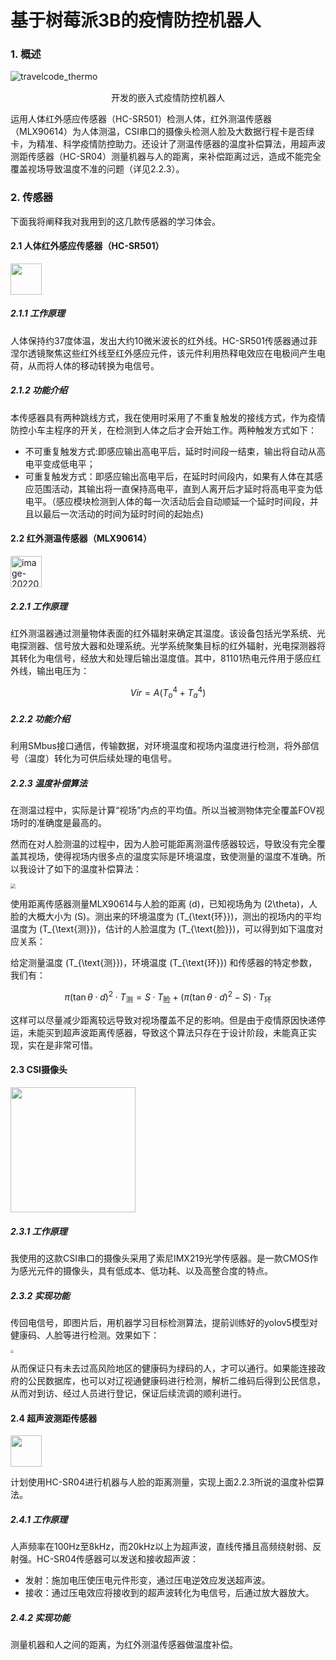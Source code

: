# 基于树莓派3B的疫情防控机器人





### 1. 概述

![travelcode_thermo ](./pics/travelcode_thermo.png)

<img src="pics/out.jpeg"  style="zoom:5%; " />

<center>
开发的嵌入式疫情防控机器人</center>

运用人体红外感应传感器（HC-SR501）检测人体，红外测温传感器（MLX90614）为人体测温，CSI串口的摄像头检测人脸及大数据行程卡是否绿卡，为精准、科学疫情防控助力。还设计了测温传感器的温度补偿算法，用超声波测距传感器（HC-SR04）测量机器与人的距离，来补偿距离过远，造成不能完全覆盖视场导致温度不准的问题（详见2.2.3）。

### 2. 传感器

下面我将阐释我对我用到的这几款传感器的学习体会。

#### 2.1 人体红外感应传感器（HC-SR501）

<img src="./pics/hc_sr501.jpeg"  width=50 />

##### 2.1.1 工作原理

人体保持约37度体温，发出大约10微米波长的红外线。HC-SR501传感器通过菲涅尔透镜聚焦这些红外线至红外感应元件，该元件利用热释电效应在电极间产生电荷，从而将人体的移动转换为电信号。
##### 2.1.2 功能介绍

本传感器具有两种跳线方式，我在使用时采用了不重复触发的接线方式，作为疫情防控小车主程序的开关，在检测到人体之后才会开始工作。两种触发方式如下：

* 不可重复触发方式:即感应输出高电平后，延时时间段一结束，输出将自动从高电平变成低电平；
* 可重复触发方式：即感应输出高电平后，在延时时间段内，如果有人体在其感应范围活动，其输出将一直保持高电平，直到人离开后才延时将高电平变为低电平。（感应模块检测到人体的每一次活动后会自动顺延一个延时时间段，并且以最后一次活动的时间为延时时间的起始点)


#### 2.2 红外测温传感器（MLX90614）

<img src="./pics/mlx90614.png" alt="image-20220415225911973" width = 50 />

##### 2.2.1 工作原理

红外测温器通过测量物体表面的红外辐射来确定其温度。该设备包括光学系统、光电探测器、信号放大器和处理系统。光学系统聚集目标的红外辐射，光电探测器将其转化为电信号，经放大和处理后输出温度值。其中，81101热电元件用于感应红外线，输出电压为：

```math
Vir = A(T_o^4 + T_a^4)
```
##### 2.2.2 功能介绍

利用SMbus接口通信，传输数据，对环境温度和视场内温度进行检测，将外部信号（温度）转化为可供后续处理的电信号。

##### 2.2.3 温度补偿算法

在测温过程中，实际是计算“视场”内点的平均值。所以当被测物体完全覆盖FOV视场时的准确度是最高的。

然而在对人脸测温的过程中，因为人脸可能距离测温传感器较远，导致没有完全覆盖其视场，使得视场内很多点的温度实际是环境温度，致使测量的温度不准确。所以我设计了如下的温度补偿算法：

<img src="./pics/compensate.png" style="zoom: 50%;" />

使用距离传感器测量MLX90614与人脸的距离 \(d\)，已知视场角为 \(2\theta\)，人脸的大概大小为 \(S\)。测出来的环境温度为 \(T_{\text{环}}\)，测出的视场内的平均温度为 \(T_{\text{测}}\)，估计的人脸温度为 \(T_{\text{脸}}\)，可以得到如下温度对应关系：

给定测量温度 \(T_{\text{测}}\)，环境温度 \(T_{\text{环}}\) 和传感器的特定参数，我们有：


```math
\pi (\tan \theta \cdot d)^2 \cdot T_{\text{测}} = S \cdot T_{\text{脸}} + \left(\pi (\tan \theta \cdot d)^2 - S\right) \cdot T_{\text{环}}
```

这样可以尽量减少距离较远导致对视场覆盖不足的影响。但是由于疫情原因快递停运，未能买到超声波距离传感器，导致这个算法只存在于设计阶段，未能真正实现，实在是非常可惜。


#### 2.3 CSI摄像头

<img src="./pics/csi.png" width=200 />

##### 2.3.1 工作原理

我使用的这款CSI串口的摄像头采用了索尼IMX219光学传感器。是一款CMOS作为感光元件的摄像头，具有低成本、低功耗、以及高整合度的特点。


##### 2.3.2 实现功能

传回电信号，即图片后，用机器学习目标检测算法，提前训练好的yolov5模型对健康码、人脸等进行检测。效果如下：

<img src="./pics/yolo_result.png" style="zoom:33%;" />

从而保证只有未去过高风险地区的健康码为绿码的人，才可以通行。如果能连接政府的公民数据库，也可以对辽视通健康码进行检测，解析二维码后得到公民信息，从而对到访、经过人员进行登记，保证后续流调的顺利进行。

#### 2.4 超声波测距传感器

<img src="./pics/OIP.jpeg" width=50 />

计划使用HC-SR04进行机器与人脸的距离测量，实现上面2.2.3所说的温度补偿算法。

##### 2.4.1 工作原理

人声频率在100Hz至8kHz，而20kHz以上为超声波，直线传播且高频绕射弱、反射强。HC-SR04传感器可以发送和接收超声波：

* 发射：施加电压使压电元件形变，通过压电逆效应发送超声波。
* 接收：通过压电效应将接收到的超声波转化为电信号，后通过放大器放大。
##### 2.4.2 实现功能

测量机器和人之间的距离，为红外测温传感器做温度补偿。

